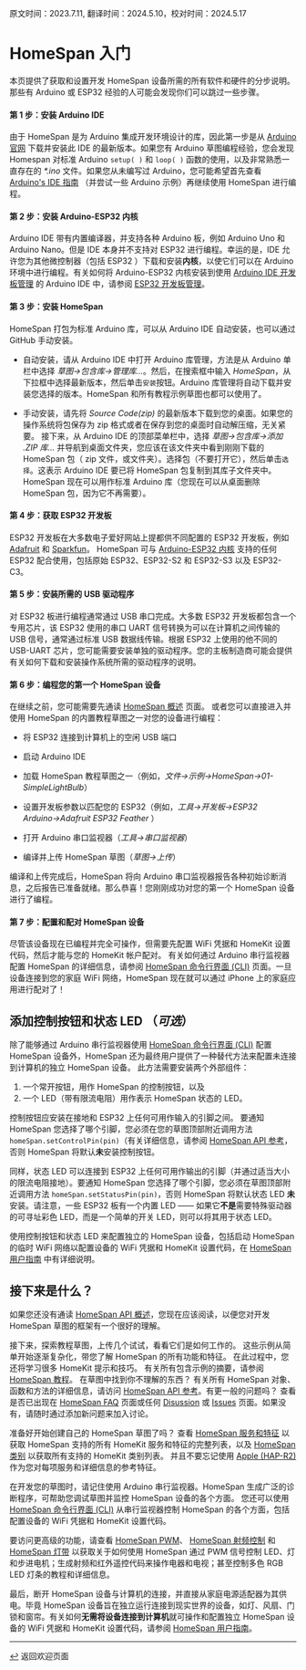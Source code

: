 原文时间：2023.7.11, 翻译时间：2024.5.10，校对时间：2024.5.17

# HomeSpan 入门

本页提供了获取和设置开发 HomeSpan 设备所需的所有软件和硬件的分步说明。那些有 Arduino 或 ESP32 经验的人可能会发现你们可以跳过一些步骤。

#### 第 1 步：安装 Arduino IDE

由于 HomeSpan 是为 Arduino 集成开发环境设计的库，因此第一步是从 [Arduino 官网](https://www.arduino.cc/en/software) 下载并安装此 IDE 的最新版本。如果您有 Arduino 草图编程经验，您会发现 Homespan 对标准 Arduino `setup( )` 和 `loop( )` 函数的使用，以及非常熟悉一直存在的 *\*.ino* 文件。如果您从未编写过 Arduino，您可能希望首先查看 [Arduino's IDE 指南](https://www.arduino.cc/en/Guide/Environment) （并尝试一些 Arduino 示例）再继续使用 HomeSpan 进行编程。

#### 第 2 步：安装 Arduino-ESP32 内核

Arduino IDE 带有内置编译器，并支持各种 Arduino 板，例如 Arduino Uno 和 Arduino Nano。但是 IDE 本身并不支持对 ESP32 进行编程。幸运的是，IDE 允许您为其他微控制器（包括 ESP32 ）下载和安装**内核**，以使它们可以在 Arduino 环境中进行编程。有关如何将 Arduino-ESP32 内核安装到使用 [Arduino IDE 开发板管理](https://github.com/espressif/arduino-esp32/blob/master/docs/arduino-ide/boards_manager.md) 的 Arduino IDE 中，请参阅 [ESP32 开发板管理](https://github.com/espressif/arduino-esp32/blob/master/docs/arduino-ide/boards_manager.md)。

#### 第 3 步：安装 HomeSpan

HomeSpan 打包为标准 Arduino 库，可以从 Arduino IDE 自动安装，也可以通过 GitHub 手动安装。

* 自动安装，请从 Arduino IDE 中打开 Arduino 库管理，方法是从 Arduino 单栏中选择 *草图→包含库→管理库...*。然后，在搜索框中输入 *HomeSpan*，从下拉框中选择最新版本，然后单击`安装`按钮。Arduino 库管理将自动下载并安装您选择的版本。HomeSpan 和所有教程示例草图也都可以使用了。


* 手动安装，请先将 *Source Code(zip)* 的最新版本下载到您的桌面。如果您的操作系统将包保存为 zip 格式或者在保存到您的桌面时自动解压缩，无关紧要。 接下来，从 Arduino IDE 的顶部菜单栏中，选择 *草图→包含库→添加 .ZIP 库...* 并导航到桌面文件夹，您应该在该文件夹中看到刚刚下载的 HomeSpan 包（ zip 文件，或文件夹）。选择包（不要打开它），然后单击`选择`。这表示 Arduino IDE 要已将 HomeSpan 包复制到其库子文件夹中。HomeSpan 现在可以用作标准 Arduino 库（您现在可以从桌面删除 HomeSpan 包，因为它不再需要）。

#### 第 4 步：获取 ESP32 开发板

ESP32 开发板在大多数电子爱好网站上提都供不同配置的 ESP32 开发板，例如 [Adafruit](https://www.adafruit.com) 和 [Sparkfun](https://www.sparkfun.com)。 HomeSpan 可与 [Arduino-ESP32 内核](https://docs.espressif.com/projects/arduino-esp32/en/latest/getting_started.html#supported-soc-s) 支持的任何 ESP32 配合使用，包括原始 ESP32、ESP32-S2 和 ESP32-S3 以及 ESP32-C3。


#### 第 5 步：安装所需的 USB 驱动程序


对 ESP32 板进行编程通常通过 USB 串口完成。大多数 ESP32 开发板都包含一个专用芯片，该 ESP32 使用的串口 UART 信号转换为可以在计算机之间传输的 USB 信号，通常通过标准 USB 数据线传输。根据 ESP32 上使用的他不同的 USB-UART 芯片，您可能需要安装单独的驱动程序。您的主板制造商可能会提供有关如何下载和安装操作系统所需的驱动程序的说明。

#### 第 6 步：编程您的第一个 HomeSpan 设备

在继续之前，您可能需要先通读 [HomeSpan 概述](Overview.md) 页面。 或者您可以直接进入并使用 HomeSpan 的内置教程草图之一对您的设备进行编程：

* 将 ESP32 连接到计算机上的空闲 USB 端口

* 启动 Arduino IDE

* 加载 HomeSpan 教程草图之一（例如，*文件→示例→HomeSpan→01-SimpleLightBulb*）

* 设置开发板参数以匹配您的 ESP32（例如，*工具→开发板→ESP32 Arduino→Adafruit ESP32 Feather* ）

* 打开 Arduino 串口监视器（*工具→串口监视器*）

* 编译并上传 HomeSpan 草图（*草图→上传*）

编译和上传完成后，HomeSpan 将向 Arduino 串口监视器报告各种初始诊断消息，之后报告已准备就绪。那么恭喜！您刚刚成功对您的第一个 HomeSpan 设备进行了编程。

#### 第 7 步：配置和配对 HomeSpan 设备

尽管该设备现在已编程并完全可操作，但需要先配置 WiFi 凭据和 HomeKit 设置代码，然后才能与您的 HomeKit 帐户配对。 有关如何通过 Arduino 串行监视器配置 HomeSpan 的详细信息，请参阅 [HomeSpan 命令行界面 (CLI)](CLI.md) 页面。一旦设备连接到您的家庭 WiFi 网络，HomeSpan 现在就可以通过 iPhone 上的家庭应用进行配对了！


## 添加控制按钮和状态 LED （*可选*）

除了能够通过 Arduino 串行监视器使用 [HomeSpan 命令行界面 (CLI)](CLI.md) 配置 HomeSpan 设备外，HomeSpan 还为最终用户提供了一种替代方法来配置未连接到计算机的独立 HomeSpan 设备。 此方法需要安装两个外部组件：

1. 一个常开按钮，用作 HomeSpan 的控制按钮，以及
1. 一个 LED（带有限流电阻）用作表示 HomeSpan 状态的 LED。

控制按钮应安装在接地和 ESP32 上任何可用作输入的引脚之间。 要通知 HomeSpan 您选择了哪个引脚，您必须在您的草图顶部附近调用方法 `homeSpan.setControlPin(pin)`（有关详细信息，请参阅 [HomeSpan API 参考](Reference.md)，否则 HomeSpan 将默认**未**安装控制按钮。

同样，状态 LED 可以连接到 ESP32 上任何可用作输出的引脚（并通过适当大小的限流电阻接地）。要通知 HomeSpan 您选择了哪个引脚，您必须在草图顶部附近调用方法 `homeSpan.setStatusPin(pin)`，否则 HomeSpan 将默认状态 LED **未**安装。请注意，一些 ESP32 板有一个内置 LED —— 如果它**不是**需要特殊驱动器的可寻址彩色 LED，而是一个简单的开关 LED，则可以将其用于状态 LED。


使用控制按钮和状态 LED 来配置独立的 HomeSpan 设备，包括启动 HomeSpan 的临时 WiFi 网络以配置设备的 WiFi 凭据和 HomeKit 设置代码，在 [HomeSpan 用户指南](UserGuide.md) 中有详细说明。


## 接下来是什么？

如果您还没有通读 [HomeSpan API 概述](Overview.md)，您现在应该阅读，以便您对开发 HomeSpan 草图的框架有一个很好的理解。

接下来，探索教程草图，上传几个试试，看看它们是如何工作的。 这些示例从简单开始逐渐复杂化，带您了解 HomeSpan 的所有功能和特征。 在此过程中，您还将学习很多 HomeKit 提示和技巧。 有关所有包含示例的摘要，请参阅 [HomeSpan 教程](Tutorials.md)。 在草图中找到你不理解的东西？ 有关所有 HomeSpan 对象、函数和方法的详细信息，请访问 [HomeSpan API 参考](Reference.md)。有更一般的问题吗？ 查看是否已出现在 [HomeSpan FAQ](FAQ.md) 页面或任何 [Disussion](https://github.com/HomeSpan/HomeSpan/discussions) 或 [Issues](https://github.com/HomeSpan/HomeSpan/issues) 页面。如果没有，请随时通过添加新问题来加入讨论。

准备好开始创建自己的 HomeSpan 草图了吗？ 查看 [HomeSpan 服务和特征](ServiceList.md) 以获取 HomeSpan 支持的所有 HomeKit 服务和特征的完整列表，以及 [HomeSpan 类别](Categories.md) 以获取所有支持的 HomeKit 类别列表。 并且不要忘记使用 [Apple (HAP-R2)](https://developer.apple.com/homekit/specification/) 作为您对每项服务和详细信息的参考特征。

在开发您的草图时，请记住使用 Arduino 串行监视器。HomeSpan 生成广泛的诊断程序，可帮助您调试草图并监控 HomeSpan 设备的各个方面。 您还可以使用 [HomeSpan 命令行界面 (CLI)](CLI.md) 从串行监视器控制 HomeSpan 的各个方面，包括配置设备的 WiFi 凭据和 HomeKit 设置代码。

要访问更高级的功能，请查看 [HomeSpan PWM](PWM.md)、 [HomeSpan 射频控制](RMT.md) 和 [HomeSpan 灯带](Pixels.md) 以获取关于如何使用 HomeSpan 通过 PWM 信号控制 LED、灯和步进电机；生成射频和红外遥控代码来操作电器和电视；甚至控制多色 RGB LED 灯条的教程和详细信息。

最后，断开 HomeSpan 设备与计算机的连接，并直接从家庭电源适配器为其供电。毕竟 HomeSpan 设备旨在独立运行连接到现实世界的设备，如灯、风扇、门锁和窗帘。有关如何**无需将设备连接到计算机**就可操作和配置独立 HomeSpan 设备的 WiFi 凭据和 HomeKit 设置代码，请参阅 [HomeSpan 用户指南](UserGuide.md)。

---

[↩️](../README.md) 返回欢迎页面
